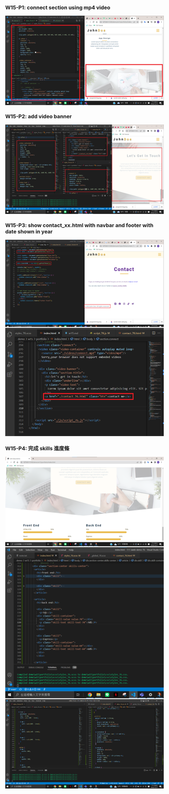### W15-P1: connect section using mp4 video
![](./p1.png)


### W15-P2: add video banner
![](./p2.png)

### W15-P3: show contact_xx.html with navbar and footer with date shown in year
 
![](./p3.png)
![](./p3-1.png)

### W15-P4: 完成 skills 進度條
![](./p4.png)
![](./p4-1.png)
![](./p4-2.png)